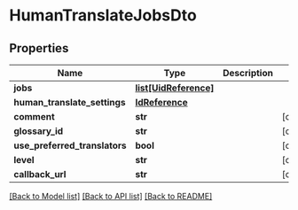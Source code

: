 # HumanTranslateJobsDto

## Properties
Name | Type | Description | Notes
------------ | ------------- | ------------- | -------------
**jobs** | [**list[UidReference]**](UidReference.md) |  | 
**human_translate_settings** | [**IdReference**](IdReference.md) |  | 
**comment** | **str** |  | [optional] 
**glossary_id** | **str** |  | [optional] 
**use_preferred_translators** | **bool** |  | [optional] 
**level** | **str** |  | [optional] 
**callback_url** | **str** |  | [optional] 

[[Back to Model list]](../README.md#documentation-for-models) [[Back to API list]](../README.md#documentation-for-api-endpoints) [[Back to README]](../README.md)


